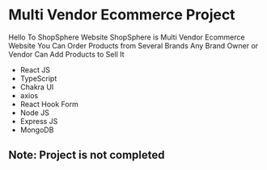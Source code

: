 # Multi Vendor Ecommerce Project

Hello To ShopSphere Website
ShopSphere is Multi Vendor Ecommerce Website
You Can Order Products from Several Brands
Any Brand Owner or Vendor Can Add Products to Sell It

- React JS
- TypeScript
- Chakra UI
- axios
- React Hook Form
- Node JS
- Express JS
- MongoDB

## Note: Project is not completed
